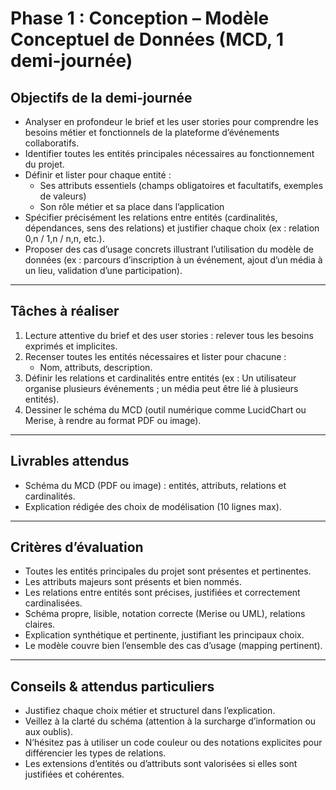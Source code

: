 # Phase 1 : Conception – Modèle Conceptuel de Données (MCD, 1 demi-journée)

## Objectifs de la demi-journée

- Analyser en profondeur le brief et les user stories pour comprendre les besoins métier et fonctionnels de la plateforme d’événements collaboratifs.
- Identifier toutes les entités principales nécessaires au fonctionnement du projet.
- Définir et lister pour chaque entité :
  - Ses attributs essentiels (champs obligatoires et facultatifs, exemples de valeurs)
  - Son rôle métier et sa place dans l’application
- Spécifier précisément les relations entre entités (cardinalités, dépendances, sens des relations) et justifier chaque choix (ex : relation 0,n / 1,n / n,n, etc.).
- Proposer des cas d’usage concrets illustrant l’utilisation du modèle de données (ex : parcours d’inscription à un événement, ajout d’un média à un lieu, validation d’une participation).

---

## Tâches à réaliser

1. Lecture attentive du brief et des user stories : relever tous les besoins exprimés et implicites.
2. Recenser toutes les entités nécessaires et lister pour chacune :
   - Nom, attributs, description.
3. Définir les relations et cardinalités entre entités (ex : Un utilisateur organise plusieurs événements ; un média peut être lié à plusieurs entités).
4. Dessiner le schéma du MCD (outil numérique comme LucidChart ou Merise, à rendre au format PDF ou image).

---

## Livrables attendus

- Schéma du MCD (PDF ou image) : entités, attributs, relations et cardinalités.
- Explication rédigée des choix de modélisation (10 lignes max).

---

## Critères d’évaluation

- Toutes les entités principales du projet sont présentes et pertinentes.
- Les attributs majeurs sont présents et bien nommés.
- Les relations entre entités sont précises, justifiées et correctement cardinalisées.
- Schéma propre, lisible, notation correcte (Merise ou UML), relations claires.
- Explication synthétique et pertinente, justifiant les principaux choix.
- Le modèle couvre bien l’ensemble des cas d’usage (mapping pertinent).

---

## Conseils & attendus particuliers

- Justifiez chaque choix métier et structurel dans l’explication.
- Veillez à la clarté du schéma (attention à la surcharge d’information ou aux oublis).
- N’hésitez pas à utiliser un code couleur ou des notations explicites pour différencier les types de relations.
- Les extensions d’entités ou d’attributs sont valorisées si elles sont justifiées et cohérentes.
